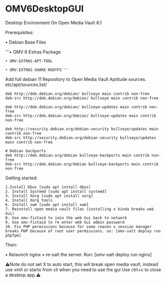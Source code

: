 # OMV6DesktopGUI
Desktop Environment On Open Media Vault 6.1

Prerequisites:

• Debian Base Files

'''• OMV 6 Extras Package 

    • OMV-EXTRAS-APT-TOOL

    • OMV-EXTRAS-SHARE-ROOTFS'''

Add full debian 11 Repository to Open Media Vault Aptitude sources.
etc/apt/sources.list/
    
    deb http://deb.debian.org/debian/ bullseye main contrib non-free
    deb-src http://deb.debian.org/debian/ bullseye main contrib non-free

    deb http://deb.debian.org/debian/ bullseye-updates main contrib non-free
    deb-src http://deb.debian.org/debian/ bullseye-updates main contrib non-free

    deb http://security.debian.org/debian-security bullseye/updates main contrib non-free
    deb-src http://security.debian.org/debian-security bullseye/updates main contrib non-free

    # Debian backports
    deb http://deb.debian.org/debian bullseye-backports main contrib non-free
    deb-src http://deb.debian.org/debian bullseye-backports main contrib non-free
Getting started:

    1.Install Dbus [sudo apt install dbus]
    2. Install Systemd [sudo apt install systemd]
    3. Install Xorg [sudo apt install xorg]
    4. Install Xorg tools
    6. Install xwm [sudo apt install xwm]
    7. Reinstall open media vault files (installing x kinda breaks web Gui)
    8. Use omv-fistaid to join the web Gui back to network
    9. Use omv-fistaid to re enter web Gui admin password
    10. Fix PHP permissions because for some reason x session manager breaks PHP because of root user permissions. un: [omv-salt deploy run phpfpm]

Then:

• Relaunch nginx
• re-salt the server. Run: [omv-salt deploy run nginx]

⚠️Note do not set X to auto start, this will break open media vault, instead use xinit or startx from cli when you need to use the gui
Use ctrl+c to close a desktop app.⚠️
